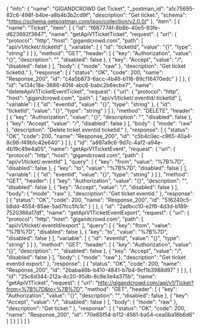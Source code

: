 {
  "info": {
    "name": "GIGANDCROWD Get Ticket",
    "_postman_id": "a1c75695-82c6-498f-b4be-a8b4b3b2cd9f",
    "description": "Get ticket.",
    "schema": "https://schema.getpostman.com/json/collection/v2.0.0/"
  },
  "item": [
    {
      "name": "Ticket",
      "item": [
        {
          "id": "f687774f-8b8b-40e5-93fe-d623692f3647",
          "name": "getApiV1TicketTicket",
          "request": {
            "url": {
              "protocol": "http",
              "host": "gigandcrowd.com",
              "path": [
                "api/v1/ticket/:ticketId"
              ],
              "variable": [
                {
                  "id": "ticketId",
                  "value": "{}",
                  "type": "string"
                }
              ]
            },
            "method": "GET",
            "header": [
              {
                "key": "Authorization",
                "value": "{}",
                "description": "",
                "disabled": false
              },
              {
                "key": "Accept",
                "value": "*/*",
                "disabled": false
              }
            ],
            "body": {
              "mode": "raw"
            },
            "description": "Get ticket ticketid."
          },
          "response": [
            {
              "status": "OK",
              "code": 200,
              "name": "Response_200",
              "id": "c4a5b873-6acc-4b46-b116-89c116470edc"
            }
          ]
        },
        {
          "id": "e134c18e-3686-40f4-abc6-babc2b6ecbe7",
          "name": "deleteApiV1TicketEventTicket",
          "request": {
            "url": {
              "protocol": "http",
              "host": "gigandcrowd.com",
              "path": [
                "api/v1/ticket/:eventId/:ticketId"
              ],
              "variable": [
                {
                  "id": "eventId",
                  "value": "{}",
                  "type": "string"
                },
                {
                  "id": "ticketId",
                  "value": "{}",
                  "type": "string"
                }
              ]
            },
            "method": "DELETE",
            "header": [
              {
                "key": "Authorization",
                "value": "{}",
                "description": "",
                "disabled": false
              },
              {
                "key": "Accept",
                "value": "*/*",
                "disabled": false
              }
            ],
            "body": {
              "mode": "raw"
            },
            "description": "Delete ticket eventid ticketid."
          },
          "response": [
            {
              "status": "OK",
              "code": 200,
              "name": "Response_200",
              "id": "c5b4c0ec-c965-40a4-8c98-f49b1c42e640"
            }
          ]
        },
        {
          "id": "a897a9c6-9d7c-4af2-a94e-4b19c49e4a05",
          "name": "getApiV1TicketEvent",
          "request": {
            "url": {
              "protocol": "http",
              "host": "gigandcrowd.com",
              "path": [
                "api/v1/ticket/:eventId"
              ],
              "query": [
                {
                  "key": "from",
                  "value": "%7B%7D",
                  "disabled": false
                },
                {
                  "key": "to",
                  "value": "%7B%7D",
                  "disabled": false
                }
              ],
              "variable": [
                {
                  "id": "eventId",
                  "value": "{}",
                  "type": "string"
                }
              ]
            },
            "method": "GET",
            "header": [
              {
                "key": "Authorization",
                "value": "{}",
                "description": "",
                "disabled": false
              },
              {
                "key": "Accept",
                "value": "*/*",
                "disabled": false
              }
            ],
            "body": {
              "mode": "raw"
            },
            "description": "Get ticket eventid."
          },
          "response": [
            {
              "status": "OK",
              "code": 200,
              "name": "Response_200",
              "id": "516240c5-b8dd-4554-85ae-5ad7fcc5fc1c"
            }
          ]
        },
        {
          "id": "2adbcc10-e2f6-4d3d-b189-7520366a17df",
          "name": "getApiV1TicketEventExport",
          "request": {
            "url": {
              "protocol": "http",
              "host": "gigandcrowd.com",
              "path": [
                "api/v1/ticket/:eventId/export"
              ],
              "query": [
                {
                  "key": "from",
                  "value": "%7B%7D",
                  "disabled": false
                },
                {
                  "key": "to",
                  "value": "%7B%7D",
                  "disabled": false
                }
              ],
              "variable": [
                {
                  "id": "eventId",
                  "value": "{}",
                  "type": "string"
                }
              ]
            },
            "method": "GET",
            "header": [
              {
                "key": "Authorization",
                "value": "{}",
                "description": "",
                "disabled": false
              },
              {
                "key": "Accept",
                "value": "*/*",
                "disabled": false
              }
            ],
            "body": {
              "mode": "raw"
            },
            "description": "Get ticket eventid export."
          },
          "response": [
            {
              "status": "OK",
              "code": 200,
              "name": "Response_200",
              "id": "2baba46b-b410-4841-b7b4-9cf1b3988d97"
            }
          ]
        },
        {
          "id": "25c6d344-212a-4c20-95db-8c8e3e4a375b",
          "name": "getApiV1Ticket",
          "request": {
            "url": "http://gigandcrowd.com/api/v1/Ticket?from=%7B%7D&to=%7B%7D",
            "method": "GET",
            "header": [
              {
                "key": "Authorization",
                "value": "{}",
                "description": "",
                "disabled": false
              },
              {
                "key": "Accept",
                "value": "*/*",
                "disabled": false
              }
            ],
            "body": {
              "mode": "raw"
            },
            "description": "Get ticket."
          },
          "response": [
            {
              "status": "OK",
              "code": 200,
              "name": "Response_200",
              "id": "70e65f54-b112-4561-ba54-cea0ba16b6d6"
            }
          ]
        }
      ]
    }
  ]
}
